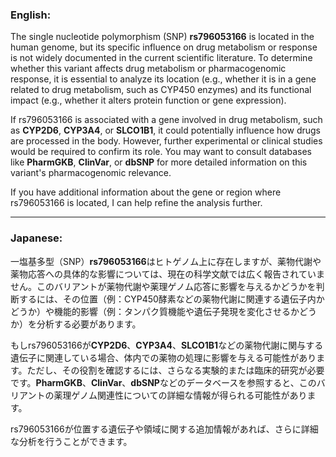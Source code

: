### English:
The single nucleotide polymorphism (SNP) **rs796053166** is located in the human genome, but its specific influence on drug metabolism or response is not widely documented in the current scientific literature. To determine whether this variant affects drug metabolism or pharmacogenomic response, it is essential to analyze its location (e.g., whether it is in a gene related to drug metabolism, such as CYP450 enzymes) and its functional impact (e.g., whether it alters protein function or gene expression).

If rs796053166 is associated with a gene involved in drug metabolism, such as **CYP2D6**, **CYP3A4**, or **SLCO1B1**, it could potentially influence how drugs are processed in the body. However, further experimental or clinical studies would be required to confirm its role. You may want to consult databases like **PharmGKB**, **ClinVar**, or **dbSNP** for more detailed information on this variant's pharmacogenomic relevance.

If you have additional information about the gene or region where rs796053166 is located, I can help refine the analysis further.

---

### Japanese:
一塩基多型（SNP）**rs796053166**はヒトゲノム上に存在しますが、薬物代謝や薬物応答への具体的な影響については、現在の科学文献では広く報告されていません。このバリアントが薬物代謝や薬理ゲノム応答に影響を与えるかどうかを判断するには、その位置（例：CYP450酵素などの薬物代謝に関連する遺伝子内かどうか）や機能的影響（例：タンパク質機能や遺伝子発現を変化させるかどうか）を分析する必要があります。

もしrs796053166が**CYP2D6**、**CYP3A4**、**SLCO1B1**などの薬物代謝に関与する遺伝子に関連している場合、体内での薬物の処理に影響を与える可能性があります。ただし、その役割を確認するには、さらなる実験的または臨床的研究が必要です。**PharmGKB**、**ClinVar**、**dbSNP**などのデータベースを参照すると、このバリアントの薬理ゲノム関連性についての詳細な情報が得られる可能性があります。

rs796053166が位置する遺伝子や領域に関する追加情報があれば、さらに詳細な分析を行うことができます。